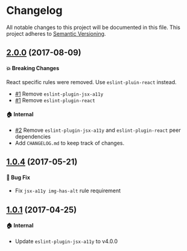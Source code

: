 # Changelog

All notable changes to this project will be documented in this file.
This project adheres to [Semantic Versioning](http://semver.org/spec/v2.0.0.html).

## [2.0.0] (2017-08-09)

#### :boom: Breaking Changes

React specific rules were removed. Use `eslint-pluin-react` instead.

* [#1] Remove `eslint-plugin-jsx-a11y`
* [#1] Remove `eslint-plugin-react`

#### :house: Internal

* [#2] Remove `eslint-plugin-jsx-a11y` and `eslint-plugin-react` peer dependencies
* Add `CHANGELOG.md` to keep track of changes.

## [1.0.4] (2017-05-21)

#### :bug: Bug Fix

* Fix `jsx-a11y img-has-alt` rule requirement

## [1.0.1] (2017-04-25)

#### :house: Internal
* Update `eslint-plugin-jsx-a11y` to v4.0.0


[#2]: https://github.com/rearjs/eslint-config-rear/pull/2
[#1]: https://github.com/rearjs/eslint-config-rear/pull/1

[2.0.0]: https://github.com/rearjs/eslint-config-rear/compare/1.0.4...2.0.0
[1.0.4]: https://github.com/rearjs/eslint-config-rear/compare/1.0.1...1.0.4
[1.0.1]: https://github.com/rearjs/eslint-config-rear/tree/1.0.1
